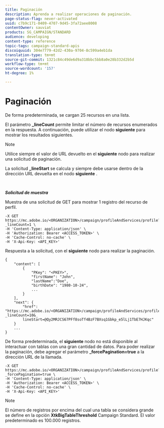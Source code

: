 ```yaml
---
title: Paginación
description: Aprenda a realizar operaciones de paginación.
page-status-flag: never-activated
uuid: c7b9c171-0409-4707-9d45-3fa72aee8008
contentOwner: sauviat
products: SG_CAMPAIGN/STANDARD
audience: developing
content-type: reference
topic-tags: campaign-standard-apis
discoiquuid: 304e7779-42d2-430a-9704-8c599a4eb1da
translation-type: tm+mt
source-git-commit: 1321c84c49de6d9a318bbc5bb8a0e28b332d2b5d
workflow-type: tm+mt
source-wordcount: '157'
ht-degree: 1%

---
```



# Paginación

De forma predeterminada, se cargan 25 recursos en una lista.

El parámetro **_lineCount** permite limitar el número de recursos enumerados en la respuesta.  A continuación, puede utilizar el nodo **siguiente** para mostrar los resultados siguientes.

>[!NOTE]
>
>Utilice siempre el valor de URL devuelto en el **siguiente** nodo para realizar una solicitud de paginación.
>
>La solicitud **_lineStart** se calcula y siempre debe usarse dentro de la dirección URL devuelta en el nodo **siguiente** .

<br/>

***Solicitud de muestra***

Muestra de una solicitud de GET para mostrar 1 registro del recurso de perfil.

```
-X GET https://mc.adobe.io/<ORGANIZATION>/campaign/profileAndServices/profile?_lineCount=1 \
-H 'Content-Type: application/json' \
-H 'Authorization: Bearer <ACCESS_TOKEN>' \
-H 'Cache-Control: no-cache' \
-H 'X-Api-Key: <API_KEY>'
```

Respuesta a la solicitud, con el **siguiente** nodo para realizar la paginación.

```
{
    "content": [
        {
            "PKey": "<PKEY>",
            "firstName": "John",
            "lastName":"Doe",
            "birthDate": "1980-10-24",
            ...
        }
    ],
    "next": {
        "href": "https://mc.adobe.io/<ORGANIZATION>/campaign/profileAndServices/profile/email?_lineCount=10&_
        lineStart=@Qy2MRJCS67PFf8soTf4BzF7BXsq1Gbkp_e5lLj1TbE7HJKqc"
    }
    ...
}
```

De forma predeterminada, el **siguiente** nodo no está disponible al interactuar con tablas con una gran cantidad de datos. Para poder realizar la paginación, debe agregar el parámetro **_forcePagination=true** a la dirección URL de la llamada.

```
-X GET https://mc.adobe.io/<ORGANIZATION>/campaign/profileAndServices/profile?_forcePagination=true \
-H 'Content-Type: application/json' \
-H 'Authorization: Bearer <ACCESS_TOKEN>' \
-H 'Cache-Control: no-cache' \
-H 'X-Api-Key: <API_KEY>'
```

>[!NOTE]
>
>El número de registros por encima del cual una tabla se considera grande se define en la opción **XtkBigTableThreshold** Campaign Standard. El valor predeterminado es 100.000 registros.
